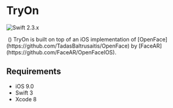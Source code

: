 # TryOn

![Swift 2.3.x](https://img.shields.io/badge/Swift-3.0-orange.svg)

<img src="https://github.com/ChrisDunaetz/TryOn-OpenFace/blob/readme_changes/imgs/logo_with_reflection.png" alt="" />
()
TryOn is built on top of an iOS implementation of [OpenFace](https://github.com/TadasBaltrusaitis/OpenFace) by [FaceAR](https://github.com/FaceAR/OpenFaceIOS).

## Requirements

* iOS 9.0
* Swift 3
* Xcode 8
